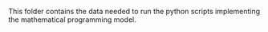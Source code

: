 This folder contains the data needed to run the python scripts implementing the mathematical programming model.
